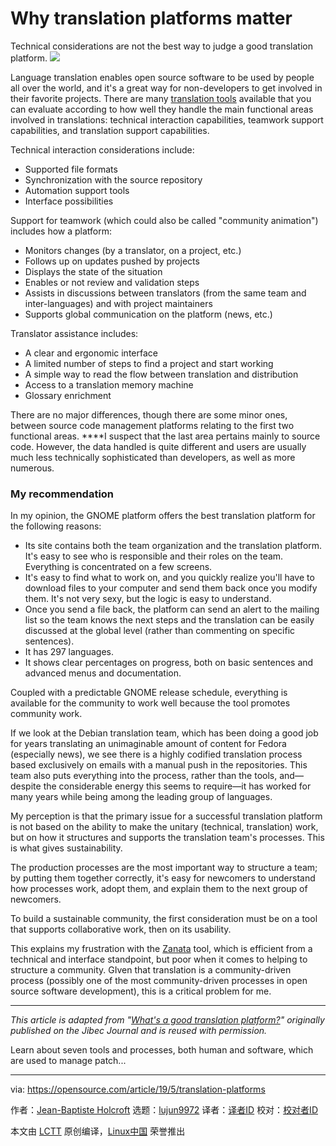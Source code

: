 [#]: collector: (lujun9972)
[#]: translator: (wxy)
[#]: reviewer: ( )
[#]: publisher: ( )
[#]: url: ( )
[#]: subject: (Why translation platforms matter)
[#]: via: (https://opensource.com/article/19/5/translation-platforms)
[#]: author: (Jean-Baptiste Holcroft https://opensource.com/users/jibec/users/annegentle/users/bcotton)

Why translation platforms matter
======
Technical considerations are not the best way to judge a good
translation platform.
![][1]

Language translation enables open source software to be used by people all over the world, and it's a great way for non-developers to get involved in their favorite projects. There are many [translation tools][2] available that you can evaluate according to how well they handle the main functional areas involved in translations: technical interaction capabilities, teamwork support capabilities, and translation support capabilities.

Technical interaction considerations include:

  * Supported file formats
  * Synchronization with the source repository
  * Automation support tools
  * Interface possibilities



Support for teamwork (which could also be called "community animation") includes how a platform:

  * Monitors changes (by a translator, on a project, etc.)
  * Follows up on updates pushed by projects
  * Displays the state of the situation
  * Enables or not review and validation steps
  * Assists in discussions between translators (from the same team and inter-languages) and with project maintainers
  * Supports global communication on the platform (news, etc.)



Translator assistance includes:

  * A clear and ergonomic interface
  * A limited number of steps to find a project and start working
  * A simple way to read the flow between translation and distribution
  * Access to a translation memory machine
  * Glossary enrichment



There are no major differences, though there are some minor ones, between source code management platforms relating to the first two functional areas. ****I suspect that the last area pertains mainly to source code. However, the data handled is quite different and users are usually much less technically sophisticated than developers, as well as more numerous.

### My recommendation

In my opinion, the GNOME platform offers the best translation platform for the following reasons:

  * Its site contains both the team organization and the translation platform. It's easy to see who is responsible and their roles on the team. Everything is concentrated on a few screens.
  * It's easy to find what to work on, and you quickly realize you'll have to download files to your computer and send them back once you modify them. It's not very sexy, but the logic is easy to understand.
  * Once you send a file back, the platform can send an alert to the mailing list so the team knows the next steps and the translation can be easily discussed at the global level (rather than commenting on specific sentences).
  * It has 297 languages.
  * It shows clear percentages on progress, both on basic sentences and advanced menus and documentation.



Coupled with a predictable GNOME release schedule, everything is available for the community to work well because the tool promotes community work.

If we look at the Debian translation team, which has been doing a good job for years translating an unimaginable amount of content for Fedora (especially news), we see there is a highly codified translation process based exclusively on emails with a manual push in the repositories. This team also puts everything into the process, rather than the tools, and—despite the considerable energy this seems to require—it has worked for many years while being among the leading group of languages.

My perception is that the primary issue for a successful translation platform is not based on the ability to make the unitary (technical, translation) work, but on how it structures and supports the translation team's processes. This is what gives sustainability.

The production processes are the most important way to structure a team; by putting them together correctly, it's easy for newcomers to understand how processes work, adopt them, and explain them to the next group of newcomers.

To build a sustainable community, the first consideration must be on a tool that supports collaborative work, then on its usability.

This explains my frustration with the [Zanata][3] tool, which is efficient from a technical and interface standpoint, but poor when it comes to helping to structure a community. GIven that translation is a community-driven process (possibly one of the most community-driven processes in open source software development), this is a critical problem for me.

* * *

_This article is adapted from "[What's a good translation platform?][4]" originally published on the Jibec Journal and is reused with permission._

Learn about seven tools and processes, both human and software, which are used to manage patch...

--------------------------------------------------------------------------------

via: https://opensource.com/article/19/5/translation-platforms

作者：[Jean-Baptiste Holcroft][a]
选题：[lujun9972][b]
译者：[译者ID](https://github.com/译者ID)
校对：[校对者ID](https://github.com/校对者ID)

本文由 [LCTT](https://github.com/LCTT/TranslateProject) 原创编译，[Linux中国](https://linux.cn/) 荣誉推出

[a]: https://opensource.com/users/jibec/users/annegentle/users/bcotton
[b]: https://github.com/lujun9972
[1]: https://opensource.com/sites/default/files/styles/image-full-size/public/lead-images/people_remote_teams_world.png?itok=_9DCHEel
[2]: https://opensource.com/article/17/6/open-source-localization-tools
[3]: http://zanata.org/
[4]: https://jibecfed.fedorapeople.org/blog-hugo/en/2016/09/whats-a-good-translation-platform/
